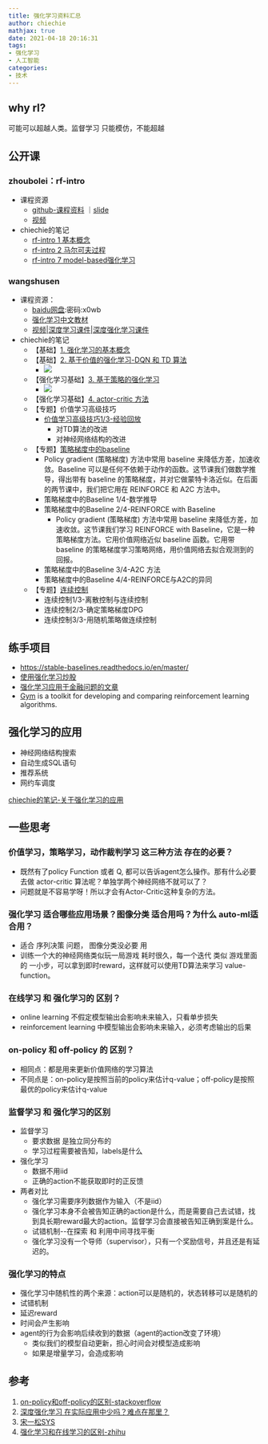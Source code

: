 ```yaml
---
title: 强化学习资料汇总
author: chiechie
mathjax: true
date: 2021-04-18 20:16:31
tags:
- 强化学习
- 人工智能
categories:
- 技术
---
```



## why rl?

可能可以超越人类。监督学习 只能模仿，不能超越


## 公开课

### zhoubolei：rf-intro

- 课程资源
    - [github-课程资料](https://github.com/zhoubolei/introRL) ｜[slide](https://github.com/zhoubolei/introRL/blob/master/lecture1.pdf)
    -  [视频](https://www.bilibili.com/video/BV1LE411G7Xj)
- chiechie的笔记
    - [rf-intro 1 基本概念](https://chiechie.github.io/2021/04/18/technology/rf-intro1/)
    - [rf-intro 2 马尔可夫过程](https://chiechie.github.io/2021/04/18/technology/rf-intro2/)
    - [rf-intro 7 model-based强化学习](https://chiechie.github.io/2021/04/18/technology/rf-intro7/)

### wangshusen

- 课程资源：
    - [baidu网盘](https://pan.baidu.com/s/1XpTgny_Vr0LobBsuYF4KkA):密码:x0wb
    - [强化学习中文教材](https://github.com/wangshusen/DRL/blob/master/Notes_CN/DRL.pdf)
    - [视频](https://youtu.be/vmkRMvhCW5c)|[深度学习课件](https://github.com/wangshusen/DeepLearning)|[深度强化学习课件](https://github.com/wangshusen/DRL)
- chiechie的笔记
    - 【基础】[1. 强化学习的基本概念](https://chiechie.github.io/2021/04/18/technology/wangshusen-rf1-basic-concepts/)
    - 【基础】[2. 基于价值的强化学习-DQN 和 TD 算法](https://chiechie.github.io/2021/04/18/technology/wangshusen-rf2-value-based/)
        - ![](https://firebasestorage.googleapis.com/v0/b/firescript-577a2.appspot.com/o/imgs%2Fapp%2Frf_learning%2FSSywH-1RRf.png?alt=media&token=6b811aba-b275-47f0-a6d3-2945b6fff817)
    - 【强化学习基础】[3. 基于策略的强化学习](https://chiechie.github.io/2021/04/18/technology/wangshusen-rf3-policy-based/)
        - ![](https://firebasestorage.googleapis.com/v0/b/firescript-577a2.appspot.com/o/imgs%2Fapp%2Frf_learning%2FVhwFEvq-CN.png?alt=media&token=de826d99-eaa2-4c92-8bec-520c7a04ee0b)
    - 【强化学习基础】[4. actor-critic 方法](https://chiechie.github.io/2021/04/18/technology/wangshusen-rf4-actor-critic/)
    - 【专题】价值学习高级技巧
        - [价值学习高级技巧1/3-经验回放](https://chiechie.github.io/2021/04/18/technology/wangshusen-rf5-advanced-value-based/)
            - 对TD算法的改进
            - 对神经网络结构的改进 
    - 【专题】[策略梯度中的baseline](https://chiechie.github.io/2021/04/18/technology/wangshusen-rf6-baseline-in-policy-gradient/)
        - Policy gradient (策略梯度) 方法中常用 baseline 来降低方差，加速收敛。Baseline 可以是任何不依赖于动作的函数。这节课我们做数学推导，得出带有 baseline 的策略梯度，并对它做蒙特卡洛近似。在后面的两节课中，我们把它用在 REINFORCE 和 A2C 方法中。
        - 策略梯度中的Baseline 1/4-数学推导
        - 策略梯度中的Baseline 2/4-REINFORCE with Baseline
            - Policy gradient (策略梯度) 方法中常用 baseline 来降低方差，加速收敛。这节课我们学习 REINFORCE with Baseline，它是一种策略梯度方法。它用价值网络近似 baseline 函数。它用带 baseline 的策略梯度学习策略网络，用价值网络去拟合观测到的回报。
        - 策略梯度中的Baseline 3/4-A2C 方法
        - 策略梯度中的Baseline 4/4-REINFORCE与A2C的异同
    - 【专题】[连续控制](https://chiechie.github.io/2021/04/18/technology/wangshusen-rf7-continous-action/)
        - 连续控制1/3-离散控制与连续控制
        - 连续控制2/3-确定策略梯度DPG
        - 连续控制3/3-用随机策略做连续控制

## 练手项目

- https://stable-baselines.readthedocs.io/en/master/
- [使用强化学习炒股](https://github.com/wangshub/RL-Stock)
- [强化学习应用于金融问题的文章](https://zhuanlan.zhihu.com/p/267998242)
- [Gym](https://gym.openai.com/) is a toolkit for developing and comparing reinforcement learning algorithms.


## 强化学习的应用

- 神经网络结构搜索
- 自动生成SQL语句
- 推荐系统
- 网约车调度

[chiechie的笔记-关于强化学习的应用](https://chiechie.github.io/2021/04/21/reinforcement_learning/rf-application/)

## 一些思考

### 价值学习，策略学习，动作裁判学习 这三种方法 存在的必要？

- 既然有了policy Function 或者 Q, 都可以告诉agent怎么操作。那有什么必要去做 actor-critic 算法呢？单独学两个神经网络不就可以了？
- 问题就是不容易学呀！所以才会有Actor-Critic这种复杂的方法。

### 强化学习 适合哪些应用场景？图像分类 适合用吗？为什么 auto-ml适合用？

- 适合 序列决策 问题， 图像分类没必要 用
- 训练一个大的神经网络类似玩一局游戏 耗时很久，每一个迭代 类似 游戏里面的 一小步，可以拿到即时reward，这样就可以使用TD算法来学习 value-function。

### 在线学习 和 强化学习的 区别？

- online learning 不假定模型输出会影响未来输入，只看单步损失
- reinforcement learning 中模型输出会影响未来输入，必须考虑输出的后果

### on-policy 和 off-policy 的 区别？

- 相同点：都是用来更新价值网络的学习算法
- 不同点是：on-policy是按照当前的policy来估计q-value；off-policy是按照最优的policy来估计q-value


  
### 监督学习 和 强化学习的区别

- 监督学习
    - 要求数据 是独立同分布的
    - 学习过程需要被告知，labels是什么
- 强化学习
    - 数据不用iid
    - 正确的action不能获取即时的正反馈
- 两者对比
    - 强化学习需要序列数据作为输入（不是iid）
    - 强化学习本身不会被告知正确的action是什么，而是需要自己去试错，找到具长期reward最大的action。监督学习会直接被告知正确到案是什么。
    - 试错机制--在探索 和 利用中间寻找平衡
    - 强化学习没有一个导师（supervisor），只有一个奖励信号，并且还是有延迟的。

### 强化学习的特点

- 强化学习中随机性的两个来源：action可以是随机的，状态转移可以是随机的
- 试错机制
- 延迟reward
- 时间会产生影响
- agent的行为会影响后续收到的数据（agent的action改变了环境）
    - 类似我们的模型自动更新，担心时间会对模型造成影响
    - 如果是增量学习，会造成影响
    

## 参考
1. [on-policy和off-policy的区别-stackoverflow](https://stats.stackexchange.com/questions/184657/what-is-the-difference-between-off-policy-and-on-policy-learning)
2. [深度强化学习 在实际应用中少吗？难点在那里？](https://www.zhihu.com/question/290530992)
3. [宋一松SYS](https://weibo.com/titaniumviii?refer_flag=0000015010_&from=feed&loc=nickname)
4. [强化学习和在线学习的区别-zhihu](https://www.zhihu.com/question/64526936)
